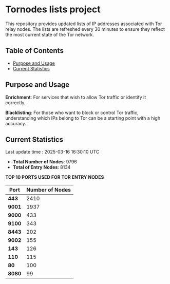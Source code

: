 # Tornodes lists project

This repository provides updated lists of IP addresses associated with Tor relay nodes. The lists are refreshed every 30 minutes to ensure they reflect the most current state of the Tor network.

## Table of Contents

- [Purpose and Usage](#purpose-and-usage)
- [Current Statistics](#current-statistics)


## Purpose and Usage

**Enrichment**: For services that wish to allow Tor traffic or identify it correctly.

**Blacklisting**: For those who want to block or control Tor traffic, understanding which IPs belong to Tor can be a starting point with a high accuracy.

## Current Statistics

Last update time : 2025-03-16 16:30:10 UTC

- **Total Number of Nodes**: 9796
- **Total of Entry Nodes**: 8134

**TOP 10 PORTS USED FOR TOR ENTRY NODES**

| **Port** | **Number of Nodes** |
|------|-----------------|
| **443**   | 2410  |
| **9001**   | 1937  |
| **9000**   | 433  |
| **9100**   | 343  |
| **8443**   | 202  |
| **9002**   | 155  |
| **143**   | 126  |
| **110**   | 115  |
| **80**   | 100  |
| **8080**   | 99  |

